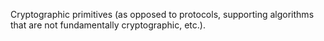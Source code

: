 Cryptographic primitives (as opposed to protocols, supporting
algorithms that are not fundamentally cryptographic, etc.).
